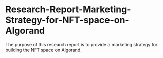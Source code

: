 # Research-Report-Marketing-Strategy-for-NFT-space-on-Algorand
The purpose of this research report is to provide a marketing strategy for building the NFT space on Algorand.

